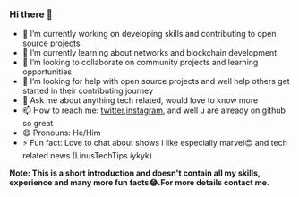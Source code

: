 ### Hi there 👋
- 🔭 I’m currently working on developing skills and contributing to open source projects
- 🌱 I’m currently learning about networks and blockchain development 
- 👯 I’m looking to collaborate on community projects and learning opportunities
- 🤔 I’m looking for help with open source projects and well help others get started in their contributing journey
- 💬 Ask me about anything tech related, would love to know more  
- 📫 How to reach me: [twitter](twitter.com/rakite28/),[instagram](instagram.com/rakite28/), and well u are already on github so great
- 😄 Pronouns: He/Him
- ⚡ Fun fact: Love to chat about shows i like especially marvel😍 and tech related news (LinusTechTips iykyk)

**Note: This is a short introduction and doesn't contain all my skills, experience and many more fun facts😂.For more details contact me.**

<!--
**rakite28/rakite28** is a ✨ _special_ ✨ repository because its `README.md` (this file) appears on your GitHub profile.

Here are some ideas to get you started:


-->
